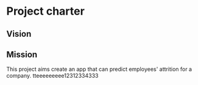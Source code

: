 # Project charter

## Vision


## Mission
This project aims create an app that can predict employees' attrition for a company. tteeeeeeeee12312334333

